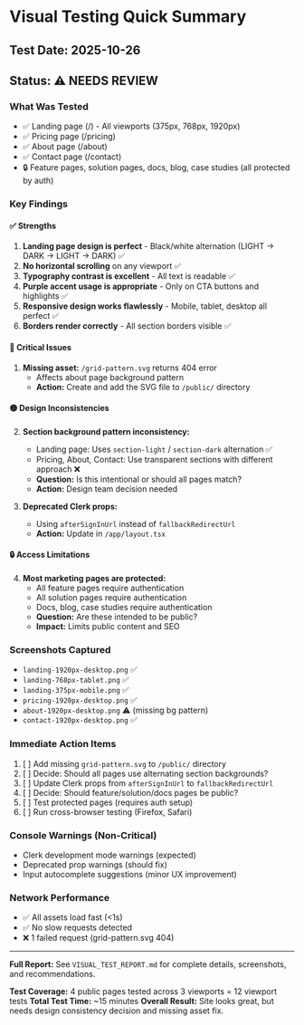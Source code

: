 # Visual Testing Quick Summary

## Test Date: 2025-10-26

## Status: ⚠️ NEEDS REVIEW

### What Was Tested
- ✅ Landing page (/) - All viewports (375px, 768px, 1920px)
- ✅ Pricing page (/pricing)
- ✅ About page (/about)
- ✅ Contact page (/contact)
- 🔒 Feature pages, solution pages, docs, blog, case studies (all protected by auth)

### Key Findings

#### ✅ Strengths
1. **Landing page design is perfect** - Black/white alternation (LIGHT → DARK → LIGHT → DARK) ✅
2. **No horizontal scrolling** on any viewport ✅
3. **Typography contrast is excellent** - All text is readable ✅
4. **Purple accent usage is appropriate** - Only on CTA buttons and highlights ✅
5. **Responsive design works flawlessly** - Mobile, tablet, desktop all perfect ✅
6. **Borders render correctly** - All section borders visible ✅

#### 🔴 Critical Issues
1. **Missing asset:** `/grid-pattern.svg` returns 404 error
   - Affects about page background pattern
   - **Action:** Create and add the SVG file to `/public/` directory

#### 🟡 Design Inconsistencies
2. **Section background pattern inconsistency:**
   - Landing page: Uses `section-light` / `section-dark` alternation ✅
   - Pricing, About, Contact: Use transparent sections with different approach ❌
   - **Question:** Is this intentional or should all pages match?
   - **Action:** Design team decision needed

3. **Deprecated Clerk props:**
   - Using `afterSignInUrl` instead of `fallbackRedirectUrl`
   - **Action:** Update in `/app/layout.tsx`

#### 🔒 Access Limitations
4. **Most marketing pages are protected:**
   - All feature pages require authentication
   - All solution pages require authentication
   - Docs, blog, case studies require authentication
   - **Question:** Are these intended to be public?
   - **Impact:** Limits public content and SEO

### Screenshots Captured
- `landing-1920px-desktop.png` ✅
- `landing-768px-tablet.png` ✅
- `landing-375px-mobile.png` ✅
- `pricing-1920px-desktop.png` ✅
- `about-1920px-desktop.png` ⚠️ (missing bg pattern)
- `contact-1920px-desktop.png` ✅

### Immediate Action Items
1. [ ] Add missing `grid-pattern.svg` to `/public/` directory
2. [ ] Decide: Should all pages use alternating section backgrounds?
3. [ ] Update Clerk props from `afterSignInUrl` to `fallbackRedirectUrl`
4. [ ] Decide: Should feature/solution/docs pages be public?
5. [ ] Test protected pages (requires auth setup)
6. [ ] Run cross-browser testing (Firefox, Safari)

### Console Warnings (Non-Critical)
- Clerk development mode warnings (expected)
- Deprecated prop warnings (should fix)
- Input autocomplete suggestions (minor UX improvement)

### Network Performance
- ✅ All assets load fast (<1s)
- ✅ No slow requests detected
- ❌ 1 failed request (grid-pattern.svg 404)

---

**Full Report:** See `VISUAL_TEST_REPORT.md` for complete details, screenshots, and recommendations.

**Test Coverage:** 4 public pages tested across 3 viewports = 12 viewport tests
**Total Test Time:** ~15 minutes
**Overall Result:** Site looks great, but needs design consistency decision and missing asset fix.
